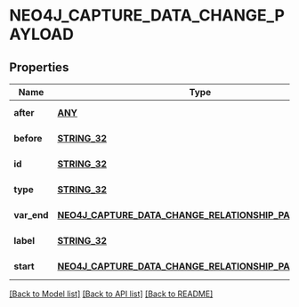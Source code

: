 # NEO4J_CAPTURE_DATA_CHANGE_PAYLOAD

## Properties
Name | Type | Description | Notes
------------ | ------------- | ------------- | -------------
**after** | [**ANY**](.md) |  | [default to null]
**before** | [**STRING_32**](STRING_32.md) |  | [default to null]
**id** | [**STRING_32**](STRING_32.md) |  | [default to null]
**type** | [**STRING_32**](STRING_32.md) |  | [default to null]
**var_end** | [**NEO4J_CAPTURE_DATA_CHANGE_RELATIONSHIP_PAYLOAD_END**](Neo4jCaptureDataChangeRelationshipPayload_end.md) |  | [default to null]
**label** | [**STRING_32**](STRING_32.md) |  | [default to null]
**start** | [**NEO4J_CAPTURE_DATA_CHANGE_RELATIONSHIP_PAYLOAD_END**](Neo4jCaptureDataChangeRelationshipPayload_end.md) |  | [default to null]

[[Back to Model list]](../README.md#documentation-for-models) [[Back to API list]](../README.md#documentation-for-api-endpoints) [[Back to README]](../README.md)



